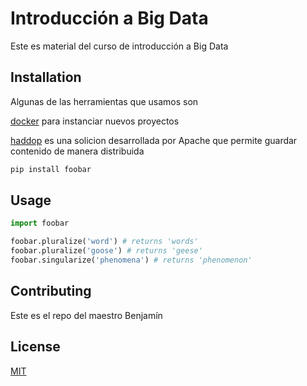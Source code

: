 # Introducción a Big Data

Este es material del curso de introducción a  Big Data

## Installation

Algunas de las herramientas que usamos son

[docker](https://docker.com) para instanciar nuevos proyectos 


[haddop](https://haddop) es una solicion desarrollada por Apache que permite guardar contenido de manera distribuida


```bash
pip install foobar
```

## Usage



```python
import foobar

foobar.pluralize('word') # returns 'words'
foobar.pluralize('goose') # returns 'geese'
foobar.singularize('phenomena') # returns 'phenomenon'
```

## Contributing
Este es el repo del maestro Benjamín


## License
[MIT](https://choosealicense.com/licenses/mit/)